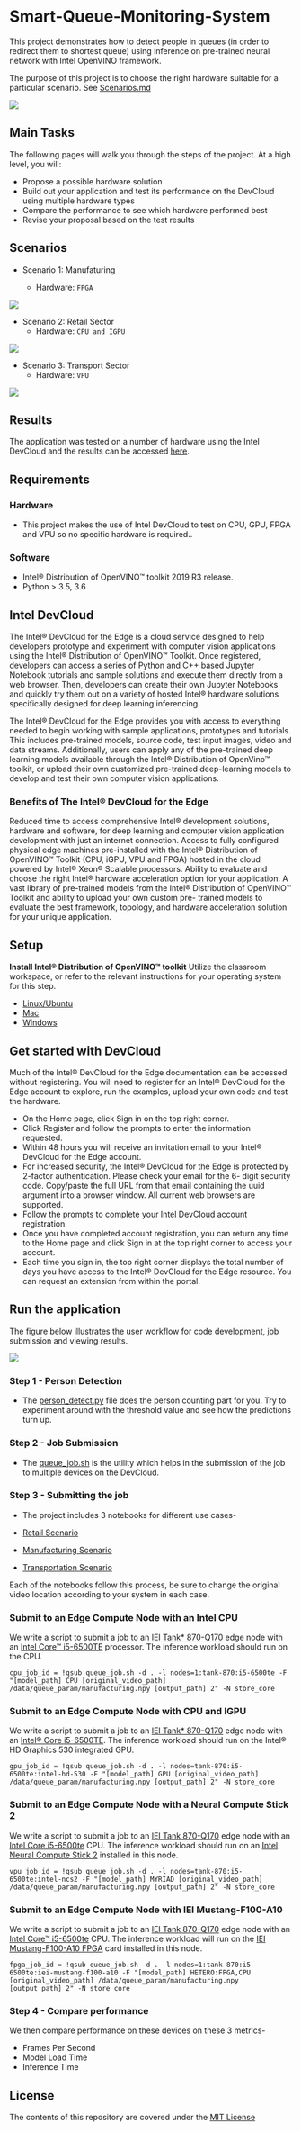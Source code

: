 # Smart-Queue-Monitoring-System

This project demonstrates how to detect people in queues (in order to redirect them to shortest queue) using inference on pre-trained neural network with Intel OpenVINO framework.

The purpose of this project is to choose the right hardware suitable for a particular scenario. See [Scenarios.md](https://github.com/ObinnaIheanachor/Smart-Queue-Monitoring-System/blob/master/Scenarios.md)

![](https://github.com/ObinnaIheanachor/Smart-Queue-Monitoring-System/blob/master/GIF%20Folder/Screenshot.png)

## Main Tasks
The following pages will walk you through the steps of the project. At a high level, you will:

 * Propose a possible hardware solution
 * Build out your application and test its performance on the DevCloud using multiple hardware types
 * Compare the performance to see which hardware performed best
 * Revise your proposal based on the test results
 
 ## Scenarios
 * Scenario 1: Manufaturing
 
    * Hardware: `FPGA`
 
 ![](https://github.com/ObinnaIheanachor/Smart-Queue-Monitoring-System/blob/master/GIF%20Folder/manufacturing.gif)
 
 * Scenario 2: Retail Sector
    * Hardware: `CPU and IGPU`
    
 ![](https://github.com/ObinnaIheanachor/Smart-Queue-Monitoring-System/blob/master/GIF%20Folder/retail.gif)
 
 * Scenario 3: Transport Sector
    * Hardware: `VPU`
    
  ![](https://github.com/ObinnaIheanachor/Smart-Queue-Monitoring-System/blob/master/GIF%20Folder/transport.gif)
    
 ## Results
 The application was tested on a number of hardware using the Intel DevCloud and the results can be accessed [here](https://github.com/ObinnaIheanachor/Smart-Queue-Monitoring-System/blob/master/choose-the-right-hardware-proposal-template.pdf).

 ## Requirements
 
### Hardware
* This project makes the use of Intel DevCloud to test on CPU, GPU, FPGA and VPU so no specific hardware is required..
### Software
* Intel® Distribution of OpenVINO™ toolkit 2019 R3 release.
* Python > 3.5, 3.6

## Intel DevCloud
The Intel® DevCloud for the Edge is a cloud service designed to help developers prototype and experiment with computer vision applications using the Intel® Distribution of OpenVINO™ Toolkit. Once registered, developers can access a series of Python and C++ based Jupyter Notebook tutorials and sample solutions and execute them directly from a web browser. Then, developers can create their own Jupyter Notebooks and quickly try them out on a variety of hosted Intel® hardware solutions specifically designed for deep learning inferencing.

The Intel® DevCloud for the Edge provides you with access to everything needed to begin working with sample applications, prototypes and tutorials. This includes pre-trained models, source code, test input images, video and data streams. Additionally, users can apply any of the pre-trained deep learning models available through the Intel® Distribution of OpenVino™ toolkit, or upload their own customized pre-trained deep-learning models to develop and test their own computer vision applications.

### Benefits of The Intel® DevCloud for the Edge
Reduced time to access comprehensive Intel® development solutions, hardware and software, for deep learning and computer vision application development with just an internet connection.
Access to fully configured physical edge machines pre-installed with the Intel® Distribution of OpenVINO™ Toolkit (CPU, iGPU, VPU and FPGA) hosted in the cloud powered by Intel® Xeon® Scalable processors.
Ability to evaluate and choose the right Intel® hardware acceleration option for your application.
A vast library of pre-trained models from the Intel® Distribution of OpenVINO™ Toolkit and ability to upload your own custom pre- trained models to evaluate the best framework, topology, and hardware acceleration solution for your unique application.

## Setup
**Install Intel® Distribution of OpenVINO™ toolkit**
Utilize the classroom workspace, or refer to the relevant instructions for your operating system for this step.

* [Linux/Ubuntu](https://github.com/Rishit-dagli/Smart-Queuing-System-On-Edge/blob/master/linux-setup.md)
* [Mac](https://github.com/Rishit-dagli/Smart-Queuing-System-On-Edge/blob/master/mac-setup.md)
* [Windows](https://github.com/Rishit-dagli/Smart-Queuing-System-On-Edge/blob/master/windows-setup.md)
## Get started with DevCloud
Much of the Intel® DevCloud for the Edge documentation can be accessed without registering. You will need to register for an Intel® DevCloud for the Edge account to explore, run the examples, upload your own code and test the hardware.

* On the Home page, click Sign in on the top right corner.
* Click Register and follow the prompts to enter the information requested.
* Within 48 hours you will receive an invitation email to your Intel® DevCloud for the Edge account.
* For increased security, the Intel® DevCloud for the Edge is protected by 2-factor authentication. Please check your email for the 6- digit security code. Copy/paste the full URL from that email containing the uuid argument into a browser window. All current web browsers are supported.
* Follow the prompts to complete your Intel DevCloud account registration.
* Once you have completed account registration, you can return any time to the Home page and click Sign in at the top right corner to access your account.
* Each time you sign in, the top right corner displays the total number of days you have access to the Intel® DevCloud for the Edge resource. You can request an extension from within the portal.

## Run the application
The figure below illustrates the user workflow for code development, job submission and viewing results.

![](https://github.com/ObinnaIheanachor/Smart-Queue-Monitoring-System/blob/master/GIF%20Folder/How-DevCloud-works.svg)

### Step 1 - Person Detection
* The [person_detect.py](https://github.com/ObinnaIheanachor/Smart-Queue-Monitoring-System/blob/master/person_detect.py) file does the person counting part for you. Try to experiment around with the threshold value and see how the predictions turn up.

### Step 2 - Job Submission
* The [queue_job.sh](https://github.com/ObinnaIheanachor/Smart-Queue-Monitoring-System/blob/master/queue_job.sh) is the utility which helps in the submission of the job to multiple devices on the DevCloud.

### Step 3 - Submitting the job
* The project includes 3 notebooks for different use cases-

* [Retail Scenario](https://github.com/ObinnaIheanachor/Smart-Queue-Monitoring-System/blob/master/Retail_Scenario.ipynb)
* [Manufacturing Scenario](https://github.com/ObinnaIheanachor/Smart-Queue-Monitoring-System/blob/master/Manufacturing_Scenario.ipynb)
* [Transportation Scenario](https://github.com/ObinnaIheanachor/Smart-Queue-Monitoring-System/blob/master/Transportation_Scenario.ipynb)

Each of the notebooks follow this process, be sure to change the original video location according to your system in each case.

### Submit to an Edge Compute Node with an Intel CPU
We write a script to submit a job to an [IEI Tank* 870-Q170](https://software.intel.com/en-us/iot/hardware/iei-tank-dev-kit-core) edge node with an [Intel Core™ i5-6500TE](https://ark.intel.com/products/88186/Intel-Core-i5-6500TE-Processor-6M-Cache-up-to-3-30-GHz-) processor. 
The inference workload should run on the CPU.

```
cpu_job_id = !qsub queue_job.sh -d . -l nodes=1:tank-870:i5-6500te -F "[model_path] CPU [original_video_path] /data/queue_param/manufacturing.npy [output_path] 2" -N store_core
```

### Submit to an Edge Compute Node with CPU and IGPU
We write a script to submit a job to an [IEI Tank* 870-Q170](https://software.intel.com/en-us/iot/hardware/iei-tank-dev-kit-core) edge node with an [Intel® Core i5-6500TE](https://ark.intel.com/products/88186/Intel-Core-i5-6500TE-Processor-6M-Cache-up-to-3-30-GHz-). The inference workload should run on the Intel® HD Graphics 530 integrated GPU.

```
gpu_job_id = !qsub queue_job.sh -d . -l nodes=tank-870:i5-6500te:intel-hd-530 -F "[model_path] GPU [original_video_path] /data/queue_param/manufacturing.npy [output_path] 2" -N store_core
```

### Submit to an Edge Compute Node with a Neural Compute Stick 2
We write a script to submit a job to an [IEI Tank 870-Q170](https://software.intel.com/en-us/iot/hardware/iei-tank-dev-kit-core) edge node with an [Intel Core i5-6500te](https://ark.intel.com/products/88186/Intel-Core-i5-6500TE-Processor-6M-Cache-up-to-3-30-GHz-) CPU. 
The inference workload should run on an [Intel Neural Compute Stick 2](https://software.intel.com/en-us/neural-compute-stick) installed in this node.

```
vpu_job_id = !qsub queue_job.sh -d . -l nodes=tank-870:i5-6500te:intel-ncs2 -F "[model_path] MYRIAD [original_video_path] /data/queue_param/manufacturing.npy [output_path] 2" -N store_core
```

### Submit to an Edge Compute Node with IEI Mustang-F100-A10
We write a script to submit a job to an [IEI Tank 870-Q170](https://software.intel.com/en-us/iot/hardware/iei-tank-dev-kit-core) edge node with an [Intel Core™ i5-6500te](https://ark.intel.com/products/88186/Intel-Core-i5-6500TE-Processor-6M-Cache-up-to-3-30-GHz-) CPU. 
The inference workload will run on the [IEI Mustang-F100-A10 FPGA](https://www.ieiworld.com/mustang-f100/en/) card installed in this node.

```
fpga_job_id = !qsub queue_job.sh -d . -l nodes=1:tank-870:i5-6500te:iei-mustang-f100-a10 -F "[model_path] HETERO:FPGA,CPU [original_video_path] /data/queue_param/manufacturing.npy [output_path] 2" -N store_core
```

### Step 4 - Compare performance
We then compare performance on these devices on these 3 metrics-

* Frames Per Second
* Model Load Time
* Inference Time

## License
The contents of this repository are covered under the [MIT License](https://github.com/ObinnaIheanachor/Smart-Queue-Monitoring-System/blob/master/LICENSE)
